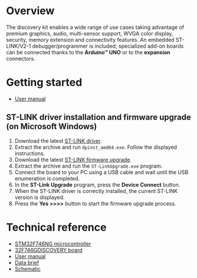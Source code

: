 # Overview

The discovery kit enables a wide range of use cases taking advantage of
premium graphics, audio, multi-sensor support, WVGA color display,
security, memory extension and connectivity features. An embedded
ST-LINK/V2-1 debugger/programmer is included; specialized add-on boards
can be connected thanks to the **Arduino™ UNO** or to the **expansion**
connectors.

# Getting started

- [User manual](https://www.st.com/resource/en/user_manual/um1907-discovery-kit-for-stm32f7-series-with-stm32f746ng-mcu-stmicroelectronics.pdf)

## ST-LINK driver installation and firmware upgrade (on Microsoft Windows)

1. Download the latest [ST-LINK driver](https://www.st.com/en/development-tools/stsw-link009.html).
2. Extract the archive and run `dpinst_amd64.exe`. Follow the displayed instructions.
3. Download the latest [ST-LINK firmware upgrade](https://www.st.com/en/development-tools/stsw-link007.html).
4. Extract the archive and run the `ST-LinkUpgrade.exe` program.
5. Connect the board to your PC using a USB cable and wait until the USB enumeration is completed.
6. In the **ST-Link Upgrade** program, press the **Device Connect** button.
7. When the ST-LINK driver is correctly installed, the current ST-LINK version is displayed.
8. Press the **Yes >>>>** button to start the firmware upgrade process.

# Technical reference

- [STM32F746NG microcontroller](https://www.st.com/en/microcontrollers-microprocessors/stm32f746ng.html)
- [32F746GDISCOVERY board](https://www.st.com/en/evaluation-tools/32f746gdiscovery.html)
- [User manual](https://www.st.com/resource/en/user_manual/um1907-discovery-kit-for-stm32f7-series-with-stm32f746ng-mcu-stmicroelectronics.pdf)
- [Data brief](https://www.st.com/resource/en/data_brief/32f746gdiscovery.pdf)
- [Schematic](https://www.st.com/resource/en/schematic_pack/mb1191-f746ngh6-b02_schematic.pdf)
